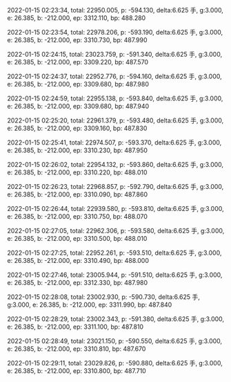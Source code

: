 2022-01-15 02:23:34, total: 22950.005, p: -594.130, delta:6.625 手, g:3.000, e: 26.385, b: -212.000, ep: 3312.110, bp: 488.280

2022-01-15 02:23:54, total: 22978.206, p: -593.190, delta:6.625 手, g:3.000, e: 26.385, b: -212.000, ep: 3310.730, bp: 487.990

2022-01-15 02:24:15, total: 23023.759, p: -591.340, delta:6.625 手, g:3.000, e: 26.385, b: -212.000, ep: 3309.220, bp: 487.570

2022-01-15 02:24:37, total: 22952.776, p: -594.160, delta:6.625 手, g:3.000, e: 26.385, b: -212.000, ep: 3309.680, bp: 487.980

2022-01-15 02:24:59, total: 22955.138, p: -593.840, delta:6.625 手, g:3.000, e: 26.385, b: -212.000, ep: 3309.680, bp: 487.940

2022-01-15 02:25:20, total: 22961.379, p: -593.480, delta:6.625 手, g:3.000, e: 26.385, b: -212.000, ep: 3309.160, bp: 487.830

2022-01-15 02:25:41, total: 22974.507, p: -593.370, delta:6.625 手, g:3.000, e: 26.385, b: -212.000, ep: 3310.230, bp: 487.950

2022-01-15 02:26:02, total: 22954.132, p: -593.860, delta:6.625 手, g:3.000, e: 26.385, b: -212.000, ep: 3310.220, bp: 488.010

2022-01-15 02:26:23, total: 22968.857, p: -592.790, delta:6.625 手, g:3.000, e: 26.385, b: -212.000, ep: 3310.090, bp: 487.860

2022-01-15 02:26:44, total: 22939.580, p: -593.810, delta:6.625 手, g:3.000, e: 26.385, b: -212.000, ep: 3310.750, bp: 488.070

2022-01-15 02:27:05, total: 22962.306, p: -593.580, delta:6.625 手, g:3.000, e: 26.385, b: -212.000, ep: 3310.500, bp: 488.010

2022-01-15 02:27:25, total: 22952.261, p: -593.510, delta:6.625 手, g:3.000, e: 26.385, b: -212.000, ep: 3310.490, bp: 488.000

2022-01-15 02:27:46, total: 23005.944, p: -591.510, delta:6.625 手, g:3.000, e: 26.385, b: -212.000, ep: 3312.330, bp: 487.980

2022-01-15 02:28:08, total: 23002.930, p: -590.730, delta:6.625 手, g:3.000, e: 26.385, b: -212.000, ep: 3311.990, bp: 487.840

2022-01-15 02:28:29, total: 23002.343, p: -591.380, delta:6.625 手, g:3.000, e: 26.385, b: -212.000, ep: 3311.100, bp: 487.810

2022-01-15 02:28:49, total: 23021.150, p: -590.550, delta:6.625 手, g:3.000, e: 26.385, b: -212.000, ep: 3310.810, bp: 487.670

2022-01-15 02:29:11, total: 23029.826, p: -590.880, delta:6.625 手, g:3.000, e: 26.385, b: -212.000, ep: 3310.800, bp: 487.710